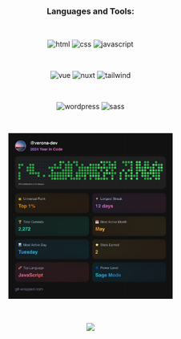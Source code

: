 <div align="center">

  <h3>Languages and Tools:</h3>

  &nbsp;

  <div>
    <img src="https://www.vectorlogo.zone/logos/w3_html5/w3_html5-ar21~bgwhite.svg" alt="html" width="100" height="50"/> 
    <img src="https://www.vectorlogo.zone/logos/w3_css/w3_css-ar21~bgwhite.svg" alt="css" width="100" height="50"/> 
    <img src="https://www.vectorlogo.zone/logos/javascript/javascript-ar21~bgwhite.svg" alt="javascript" width="100" height="50"/> 
  </div>

  &nbsp;

  <div>
    <img src="https://www.vectorlogo.zone/logos/vuejs/vuejs-ar21~bgwhite.svg" alt="vue" width="100" height="50"/> 
    <img src="https://www.vectorlogo.zone/logos/nuxtjs/nuxtjs-ar21~bgwhite.svg" alt="nuxt" width="100" height="50"/> 
    <img src="https://www.vectorlogo.zone/logos/tailwindcss/tailwindcss-ar21~bgwhite.svg" alt="tailwind" width="100" height="50"/> 
  </div>

  &nbsp;

  <div>
    <img src="https://www.vectorlogo.zone/logos/wordpress/wordpress-ar21~bgwhite.svg" alt="wordpress" width="100" height="50"/> 
    <img src="https://www.vectorlogo.zone/logos/sass-lang/sass-lang-ar21~bgwhite.svg" alt="sass" width="100" height="50"/> 
  </div>
  
  &nbsp;
  
  <img src="git-wrapped-verona-dev.png" width="65%" height="65%">

  &nbsp;

  ![](https://visitor-badge.laobi.icu/badge?page_id=verona-hub.verona-hub)
</div>


  
